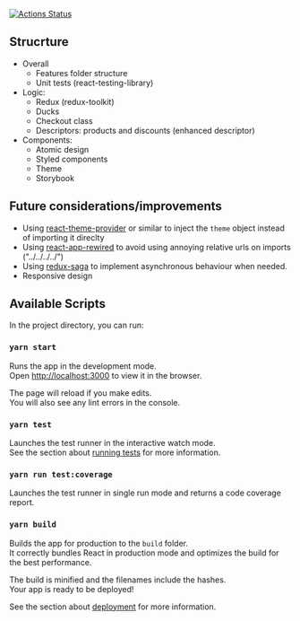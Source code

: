 [![Actions Status](https://github.com/pablodoble/cabify-frontend-challenge/workflows/tests/badge.svg)](https://github.com/pablodoble/cabify-frontend-challenge/actions)

## Strucrture

- Overall
  - Features folder structure
  - Unit tests (react-testing-library)
- Logic:
  - Redux (redux-toolkit)
  - Ducks
  - Checkout class
  - Descriptors: products and discounts (enhanced descriptor)
- Components:
  - Atomic design
  - Styled components
  - Theme
  - Storybook

## Future considerations/improvements

- Using [react-theme-provider](https://github.com/callstack/react-theme-provider) or similar to inject the `theme` object instead of importing it direclty
- Using [react-app-rewired](https://github.com/timarney/react-app-rewired) to avoid using annoying relative urls on imports ("../../../../")
- Using [redux-saga](https://redux-saga.js.org/) to implement asynchronous behaviour when needed.
- Responsive design

## Available Scripts

In the project directory, you can run:

### `yarn start`

Runs the app in the development mode.<br />
Open [http://localhost:3000](http://localhost:3000) to view it in the browser.

The page will reload if you make edits.<br />
You will also see any lint errors in the console.

### `yarn test`

Launches the test runner in the interactive watch mode.<br />
See the section about [running tests](https://facebook.github.io/create-react-app/docs/running-tests) for more information.

### `yarn run test:coverage`

Launches the test runner in single run mode and returns a code coverage report.<br />

### `yarn build`

Builds the app for production to the `build` folder.<br />
It correctly bundles React in production mode and optimizes the build for the best performance.

The build is minified and the filenames include the hashes.<br />
Your app is ready to be deployed!

See the section about [deployment](https://facebook.github.io/create-react-app/docs/deployment) for more information.
